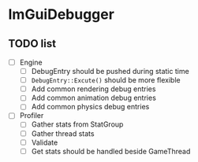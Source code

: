 # ImGuiDebugger

## TODO list

- [ ] Engine
  - [ ] DebugEntry should be pushed during static time
  - [ ] `DebugEntry::Excute()` should be more flexible
  - [ ] Add common rendering debug entries
  - [ ] Add common animation debug entries
  - [ ] Add common physics debug entries

- [ ] Profiler
  - [ ] Gather stats from StatGroup
  - [ ] Gather thread stats
  - [ ] Validate
  - [ ] Get stats should be handled beside GameThread
